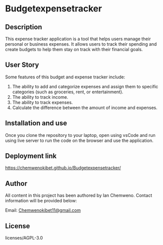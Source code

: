 # Budgetexpensetracker

## Description
This expense tracker application is a tool that helps users manage their personal or business expenses. It allows users to track their spending and create budgets to help them stay on track with their financial goals.

## User Story
Some features of this budget and expense tracker include:
1. The ability to add and categorize expenses and assign them to specific categories (such as groceries, rent, or entertainment).
2. The ability to track income.
3. The ability to track expenses.
4. Calculate the difference between the amount of income and expenses.


## Installation and use
Once you clone the repository to your laptop, open using vsCode and run using live server to run the code on the browser and use the application. 

## Deployment link
https://chemwenokibet.github.io/Budgetexpensetracker/ 

## Author

All content in this project has been authored by Ian Chemweno. 
Contact information will be provided below:

Email: Chemwenokibet11@gmail.com

## License
licenses/AGPL-3.0




